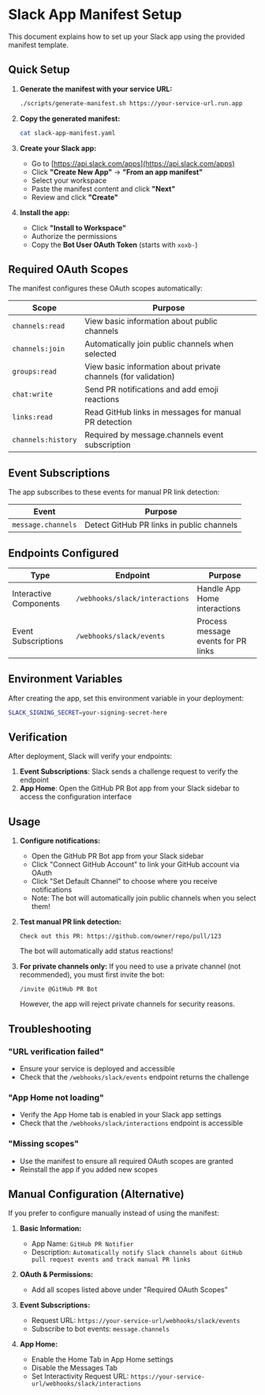 # Slack App Manifest Setup

This document explains how to set up your Slack app using the provided manifest template.

## Quick Setup

1. **Generate the manifest with your service URL:**

   ```bash
   ./scripts/generate-manifest.sh https://your-service-url.run.app
   ```

2. **Copy the generated manifest:**

   ```bash
   cat slack-app-manifest.yaml
   ```

3. **Create your Slack app:**
   - Go to [https://api.slack.com/apps](https://api.slack.com/apps)
   - Click **"Create New App"** → **"From an app manifest"**
   - Select your workspace
   - Paste the manifest content and click **"Next"**
   - Review and click **"Create"**

4. **Install the app:**
   - Click **"Install to Workspace"**
   - Authorize the permissions
   - Copy the **Bot User OAuth Token** (starts with `xoxb-`)

## Required OAuth Scopes

The manifest configures these OAuth scopes automatically:

| Scope | Purpose |
|-------|---------|
| `channels:read` | View basic information about public channels |
| `channels:join` | Automatically join public channels when selected |
| `groups:read` | View basic information about private channels (for validation) |
| `chat:write` | Send PR notifications and add emoji reactions |
| `links:read` | Read GitHub links in messages for manual PR detection |
| `channels:history` | Required by message.channels event subscription |

## Event Subscriptions

The app subscribes to these events for manual PR link detection:

| Event | Purpose |
|-------|---------|
| `message.channels` | Detect GitHub PR links in public channels |

## Endpoints Configured

| Type | Endpoint | Purpose |
|------|----------|---------|
| Interactive Components | `/webhooks/slack/interactions` | Handle App Home interactions |
| Event Subscriptions | `/webhooks/slack/events` | Process message events for PR links |

## Environment Variables

After creating the app, set this environment variable in your deployment:

```bash
SLACK_SIGNING_SECRET=your-signing-secret-here
```

## Verification

After deployment, Slack will verify your endpoints:

1. **Event Subscriptions**: Slack sends a challenge request to verify the endpoint
2. **App Home**: Open the GitHub PR Bot app from your Slack sidebar to access the configuration interface

## Usage

1. **Configure notifications:**
   - Open the GitHub PR Bot app from your Slack sidebar
   - Click "Connect GitHub Account" to link your GitHub account via OAuth
   - Click "Set Default Channel" to choose where you receive notifications
   - Note: The bot will automatically join public channels when you select them!

2. **Test manual PR link detection:**

   ```
   Check out this PR: https://github.com/owner/repo/pull/123
   ```

   The bot will automatically add status reactions!

3. **For private channels only:**
   If you need to use a private channel (not recommended), you must first invite the bot:

   ```
   /invite @GitHub PR Bot
   ```

   However, the app will reject private channels for security reasons.

## Troubleshooting

### "URL verification failed"

- Ensure your service is deployed and accessible
- Check that the `/webhooks/slack/events` endpoint returns the challenge

### "App Home not loading"

- Verify the App Home tab is enabled in your Slack app settings
- Check that the `/webhooks/slack/interactions` endpoint is accessible

### "Missing scopes"

- Use the manifest to ensure all required OAuth scopes are granted
- Reinstall the app if you added new scopes

## Manual Configuration (Alternative)

If you prefer to configure manually instead of using the manifest:

1. **Basic Information:**
   - App Name: `GitHub PR Notifier`
   - Description: `Automatically notify Slack channels about GitHub pull request events and track manual PR links`

2. **OAuth & Permissions:**
   - Add all scopes listed above under "Required OAuth Scopes"

3. **Event Subscriptions:**
   - Request URL: `https://your-service-url/webhooks/slack/events`
   - Subscribe to bot events: `message.channels`

4. **App Home:**
   - Enable the Home Tab in App Home settings
   - Disable the Messages Tab
   - Set Interactivity Request URL: `https://your-service-url/webhooks/slack/interactions`


